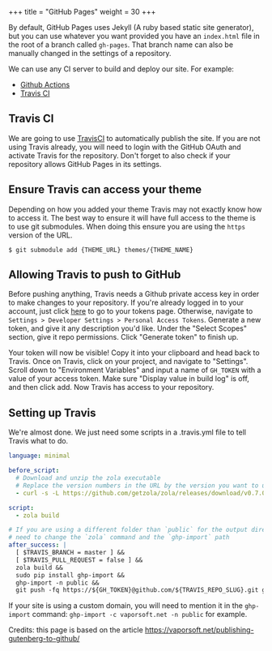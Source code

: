 +++
title = "GitHub Pages"
weight = 30
+++

By default, GitHub Pages uses Jekyll (A ruby based static site generator),
but you can use whatever you want provided you have an `index.html` file in the root of a branch called `gh-pages`.
That branch name can also be manually changed in the settings of a repository.

We can use any CI server to build and deploy our site. For example:

 * [Github Actions](https://github.com/shalzz/zola-deploy-action)
 * [Travis CI](#travis-ci)

## Travis CI

We are going to use [TravisCI](https://travis-ci.org) to automatically publish the site. If you are not using Travis already,
you will need to login with the GitHub OAuth and activate Travis for the repository.
Don't forget to also check if your repository allows GitHub Pages in its settings.

## Ensure Travis can access your theme

Depending on how you added your theme Travis may not exactly know how to access
it. The best way to ensure it will have full access to the theme is to use git
submodules. When doing this ensure you are using the `https` version of the URL.

```shell
$ git submodule add {THEME_URL} themes/{THEME_NAME}
```

## Allowing Travis to push to GitHub

Before pushing anything, Travis needs a Github private access key in order to make changes to your repository.
If you're already logged in to your account, just click [here](https://github.com/settings/tokens) to go to your tokens page.
Otherwise, navigate to `Settings > Developer Settings > Personal Access Tokens`.
Generate a new token, and give it any description you'd like.
Under the "Select Scopes" section, give it repo permissions. Click "Generate token" to finish up.

Your token will now be visible!
Copy it into your clipboard and head back to Travis.
Once on Travis, click on your project, and navigate to "Settings". Scroll down to "Environment Variables" and input a name of `GH_TOKEN` with a value of your access token.
Make sure "Display value in build log" is off, and then click add. Now Travis has access to your repository.

## Setting up Travis

We're almost done. We just need some scripts in a .travis.yml file to tell Travis what to do.

```yaml
language: minimal

before_script:
  # Download and unzip the zola executable
  # Replace the version numbers in the URL by the version you want to use
  - curl -s -L https://github.com/getzola/zola/releases/download/v0.7.0/zola-v0.7.0-x86_64-unknown-linux-gnu.tar.gz | sudo tar xvzf - -C /usr/local/bin

script:
  - zola build

# If you are using a different folder than `public` for the output directory, you will
# need to change the `zola` command and the `ghp-import` path
after_success: |
  [ $TRAVIS_BRANCH = master ] &&
  [ $TRAVIS_PULL_REQUEST = false ] &&
  zola build &&
  sudo pip install ghp-import &&
  ghp-import -n public &&
  git push -fq https://${GH_TOKEN}@github.com/${TRAVIS_REPO_SLUG}.git gh-pages
```

If your site is using a custom domain, you will need to mention it in the `ghp-import` command: `ghp-import -c vaporsoft.net -n public`
for example.

Credits: this page is based on the article https://vaporsoft.net/publishing-gutenberg-to-github/
